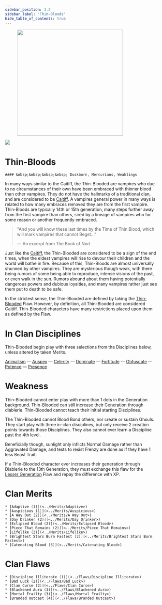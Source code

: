 ```yaml
---
sidebar_position: 3.2
sidebar_label: 'Thin-Bloods'
hide_table_of_contents: true
---
```

<figure className="float-right-img">
  <img src="/img/vagrant.png" width='350px' />
  <figcaption style={{ fontSize: '0.85em', color: '#666', textAlign: 'center' }}>

  </figcaption>
</figure>

<img src="/img/clanlogos/thinblood.png" className="icon-img" />

# Thin-Bloods
    #### &nbsp;&nbsp;&nbsp;&nbsp; Duskborn, Mercurians, Weaklings

In many ways similar to the Caitiff, the Thin-Blooded are vampires who due to no circumstances of their own have been embraced with thinner blood than other vampires. They do not have the hallmarks of a traditional clan, and are considered to be [Caitiff](./Caitiff). A vampires general power in many ways is related to how many embraces removed they are from the first vampire. Thin-Bloods are typically 14th or 15th generation, many steps further away from the first vampire than others, sired by a lineage of vampires who for some reason or another frequently embraced.

> "And you will know these last times by the Time of Thin Blood, which will mark vampires that cannot Beget..."
>
> — An excerpt from The Book of Nod

Just like the [Caitiff](./Caitiff), the Thin-Blooded are considered to be a sign of the end times, when the eldest vampires will rise to devour their children and the world will bathe in fire. Because of this, Thin-Bloods are almost universally shunned by other vampires. They are mysterious though weak, with there being rumors of some being able to reproduce, intense visions of the past, or even walk in the sun. Rumors abound about them having potentially dangerous powers and dubious loyalties, and many vampires rather just see them put to death to be safe.

In the strictest sense, the Thin-Blooded are defined by taking the [Thin-Blooded](<../Flaws/Thin Blooded>) Flaw. However, by definition, all Thin-Blooded are considered Caitiff. Thin-Blooded characters have many restrictions placed upon them as defined by the Flaw.

# In Clan Disciplines

Thin-Blooded begin play with three selections from the Disciplines below, unless altered by taken Merits.

[Animalism](../Disciplines/Animalism) — [Auspex](../Disciplines/Auspex) — [Celerity](../Disciplines/Celerity) — [Dominate](../Disciplines/Dominate) — [Fortitude](../Disciplines/Fortitude) — [Obfuscate](../Disciplines/Obfuscate) — [Potence](../Disciplines/Potence) — [Presence](../Disciplines/Presence)

# Weakness

Thin-Blooded cannot enter play with more than 1 dots in the Generation background. Thin-Blooded can still increase their Generation through diablerie. Thin-Blooded cannot teach their initial starting Disciplines.

The Thin-Blooded cannot Blood Bond others, nor create or sustain Ghouls. They start play with three in-clan disciplines, but only receive 2 creation points towards those Disciplines. They also cannot ever learn a Discipline past the 4th level.

Beneficially though, sunlight only inflicts Normal Damage rather than Aggravated Damage, and tests to resist Frenzy are done as if they have 1 less Beast Trait.

If a Thin-Blooded character ever increases their generation through Diablerie to the 13th Generation, they must exchange this flaw for the [Lesser Generation](<../Flaws/Lesser Generation>) Flaw and repay the difference with XP.

# Clan Merits

    * [Adaptive (1)](<../Merits/Adaptive>)
    * [Auspicious (1)](<../Merits/Auspicious>)
    * [A Way Out (2)](<../Merits/A Way Out>)
    * [Day Drinker (2)](<../Merits/Day Drinker>)
    * [Eclipsed Blood (2)](<../Merits/Eclipsed Blood>)
    * [Piece That Remains (2)](<../Merits/Piece That Remains>)
    * [Lifelike (2)](<../Merits/Lifelike>)
    * [Brightest Stars Burn Fastest (3)](<../Merits/Brightest Stars Burn Fastest>)
    * [Catenating Blood (3)](<../Merits/Catenating Blood>)


# Clan Flaws

    * [Discipline Illiterate (1)](<../Flaws/Discipline Illiterate>)
    * [Bad Luck (2)](<../Flaws/Bad Luck>)
    * [Clan Curse (2)](<../Flaws/Clan Curse>)
    * [Blackened Aura (3)](<../Flaws/Blackened Aura>)
    * [Mortal Frailty (3)](<../Flaws/Mortal Frailty>)
    * [Branded Outcast (4)](<../Flaws/Branded Outcast>)
